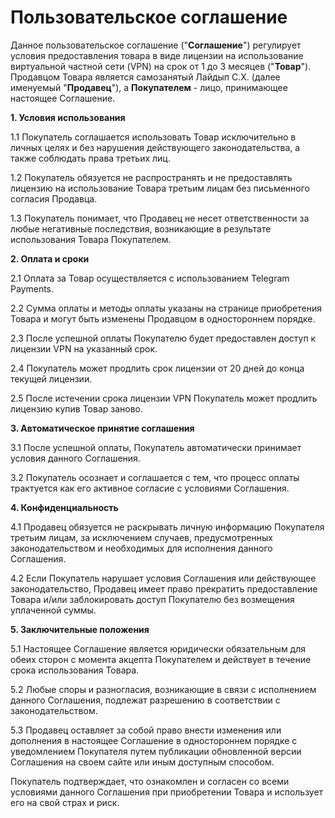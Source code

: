 # Пользовательское соглашение

Данное пользовательское соглашение ("**Соглашение**") регулирует условия предоставления товара в виде лицензии на использование виртуальной частной сети (VPN) на срок от 1 до 3 месяцев ("**Товар**"). Продавцом Товара является самозанятый Лайдып С.Х. (далее именуемый "**Продавец**"), а **Покупателем** - лицо, принимающее настоящее Соглашение.

&#x20;

**1. Условия использования**

1.1 Покупатель соглашается использовать Товар исключительно в личных целях и без нарушения действующего законодательства, а также соблюдать права третьих лиц.&#x20;

1.2 Покупатель обязуется не распространять и не предоставлять лицензию на использование Товара третьим лицам без письменного согласия Продавца.

1.3 Покупатель понимает, что Продавец не несет ответственности за любые негативные последствия, возникающие в результате использования Товара Покупателем.



**2. Оплата и сроки**

2.1 Оплата за Товар осуществляется с использованием Telegram Payments.

2.2 Сумма оплаты и методы оплаты указаны на странице приобретения Товара и могут быть изменены Продавцом в одностороннем порядке.

2.3 После успешной оплаты Покупателю будет предоставлен доступ к лицензии VPN на указанный срок.

2.4 Покупатель может продлить срок лицензии от 20 дней до конца текущей лицензии.

2.5 После истечении срока лицензии VPN Покупатель может продлить лицензию купив Товар заново.



**3. Автоматическое принятие соглашения**

3.1 После успешной оплаты, Покупатель автоматически принимает условия данного Соглашения.

3.2 Покупатель осознает и соглашается с тем, что процесс оплаты трактуется как его активное согласие с условиями Соглашения.

&#x20;

**4. Конфиденциальность**

4.1 Продавец обязуется не раскрывать личную информацию Покупателя третьим лицам, за исключением случаев, предусмотренных законодательством и необходимых для исполнения данного Соглашения.

4.2 Если Покупатель нарушает условия Соглашения или действующее законодательство, Продавец имеет право прекратить предоставление Товара и/или заблокировать доступ Покупателю без возмещения уплаченной суммы.

&#x20;

**5. Заключительные положения**

5.1 Настоящее Соглашение является юридически обязательным для обеих сторон с момента акцепта Покупателем и действует в течение срока использования Товара.

5.2 Любые споры и разногласия, возникающие в связи с исполнением данного Соглашения, подлежат разрешению в соответствии с законодательством.

5.3 Продавец оставляет за собой право внести изменения или дополнения в настоящее Соглашение в одностороннем порядке с уведомлением Покупателя путем публикации обновленной версии Соглашения на своем сайте или иным доступным способом.

&#x20;

Покупатель подтверждает, что ознакомлен и согласен со всеми условиями данного Соглашения при приобретении Товара и использует его на свой страх и риск.

